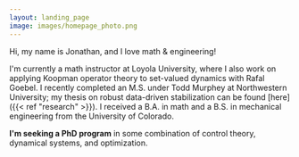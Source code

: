 ```yaml
---
layout: landing_page
image: images/homepage_photo.png
---
```

Hi, my name is Jonathan, and I love math & engineering!

I'm currently a math instructor at Loyola University, where I also work on applying Koopman operator theory to set-valued dynamics with Rafal Goebel. I recently completed an M.S. under Todd Murphey at Northwestern University; my thesis on robust data-driven stabilization can be found [here]({{< ref "research" >}}). I received a B.A. in math and a B.S. in mechanical engineering from the University of Colorado.

<!-- **I'm seeking a PhD program** focused on theoretical and computational control, systems, and optimization. -->

**I'm seeking a PhD program** in some combination of control theory, dynamical systems, and optimization.
